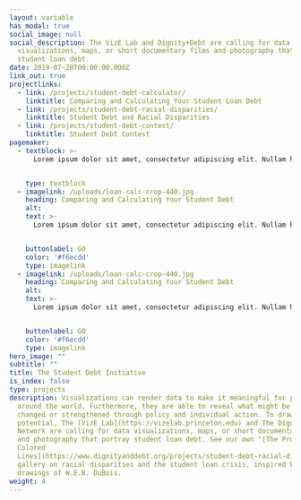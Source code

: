 ```yaml
---
layout: variable
has_modal: true
social_image: null
social_description: The VizE Lab and Dignity+Debt are calling for data
  visualizations, maps, or short documentary films and photography that portray
  student loan debt.
date: 2019-07-20T00:00:00.000Z
link_out: true
projectlinks:
  - link: /projects/student-debt-calculator/
    linktitle: Comparing and Calculating Your Student Loan Debt
  - link: /projects/student-debt-racial-disparities/
    linktitle: Student Debt and Racial Disparities
  - link: /projects/student-debt-contest/
    linktitle: Student Debt Contest
pagemaker:
  - textblock: >-
      Lorem ipsum dolor sit amet, consectetur adipiscing elit. Nullam hendrerit diam sit amet nunc accumsan, eget euismod sapien euismod. Quisque sit amet luctus lorem. Nam porttitor enim malesuada, iaculis eros non, euismod neque. Curabitur porta vestibulum ex, sit amet faucibus ante dictum a. Cras ligula lacus, varius sit amet semper in, aliquet vitae nibh. Aliquam imperdiet dolor lectus, gravida viverra nunc suscipit nec. Vivamus eleifend pulvinar enim, id maximus libero sodales et. Nunc consectetur urna quis odio tristique ultrices. Aenean ac aliquam neque, quis condimentum nulla. Aliquam a placerat elit. Praesent vestibulum interdum lorem nec volutpat.


    type: textblock
  - imagelink: /uploads/loan-calc-crop-440.jpg
    heading: Comparing and Calculating Your Student Debt
    alt:
    text: >-
      Lorem ipsum dolor sit amet, consectetur adipiscing elit. Nullam hendrerit diam sit amet nunc accumsan, eget euismod sapien euismod. Quisque sit amet luctus lorem. Nam porttitor enim malesuada, iaculis eros non, euismod neque. Curabitur porta vestibulum ex, sit amet faucibus ante dictum a. Cras ligula lacus, varius sit amet semper in, aliquet vitae nibh. 


    buttonlabel: GO
    color: '#f6ecdd'
    type: imagelink  
  - imagelink: /uploads/loan-calc-crop-440.jpg
    heading: Comparing and Calculating Your Student Debt
    alt:
    text: >-
      Lorem ipsum dolor sit amet, consectetur adipiscing elit. Nullam hendrerit diam sit amet nunc accumsan, eget euismod sapien euismod. Quisque sit amet luctus lorem. Nam porttitor enim malesuada, iaculis eros non, euismod neque. Curabitur porta vestibulum ex, sit amet faucibus ante dictum a. Cras ligula lacus, varius sit amet semper in, aliquet vitae nibh. 


    buttonlabel: GO
    color: '#f6ecdd'
    type: imagelink  
hero_image: ""
subtitle: ""
title: The Student Debt Initiative
is_index: false
type: projects
description: Visualizations can render data to make it meaningful for people
  around the world. Furthermore, they are able to reveal what might be either
  changed or strengthened through policy and individual action. To draw on this
  potential, The [VizE Lab](https://vizelab.princeton.edu) and The Dignity+Debt
  Network are calling for data visualizations, maps, or short documentary films
  and photography that portray student loan debt. See our own "[The Problem of
  Colored
  Lines](https://www.dignityanddebt.org/projects/student-debt-racial-disparities/)"
  gallery on racial disparities and the student loan crisis, inspired by the
  drawings of W.E.B. DuBois.
weight: 4
---
```

